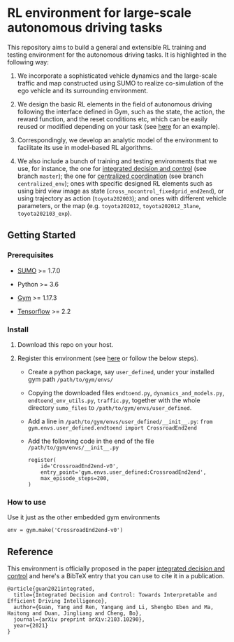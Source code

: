 # RL environment for large-scale autonomous driving tasks
This repository aims to build a general and extensible RL training and testing environment for 
the autonomous driving tasks. It is highlighted in the following way:

1) We incorporate a sophisticated 
vehicle dynamics and the large-scale traffic and map constructed using
SUMO to realize co-simulation of the ego vehicle and its surrounding 
environment. 

2) We design the basic RL elements in the field of
autonomous driving following the interface defined in Gym, such as the state,
the action, the reward function, and the reset conditions etc, which can
be easily reused or modified depending on your task (see [here](https://github.com/mahaitongdae/safe_exp_env) for an example).

3) Correspondingly, we develop an analytic model of the environment to facilitate its use
in model-based RL algorithms. 

4) We also include a bunch of training and testing environments that we use, for instance, the one for
[integrated decision and control](https://arxiv.org/pdf/2103.10290.pdf) (see branch ```master```); the one for
[centralized coordination](https://arxiv.org/pdf/1912.08410.pdf) (see branch ```centralized_env```); ones
with specific designed RL elements such as using bird view image as state (```cross_nocontrol_fixedgrid_end2end```),
or using trajectory as action (```toyota202003```); and ones with different vehicle parameters, or the map
(e.g. ```toyota202012```, ```toyota202012_3lane```, ```toyota202103_exp```).

## Getting Started
### Prerequisites
* [SUMO](https://sumo.dlr.de/docs/Downloads.php) >= 1.7.0

* Python >= 3.6

* [Gym](https://sumo.dlr.de/docs/Downloads.php) >= 1.17.3

* [Tensorflow](https://www.tensorflow.org/install) >= 2.2

### Install
1. Download this repo on your host.

2. Register this environment (see [here](https://github.com/openai/gym/issues/626) or follow the below steps).
    * Create a python package, say ```user_defined```, under your installed gym path ```/path/to/gym/envs/```
    
    * Copying the downloaded files ```endtoend.py```, 
    ```dynamics_and_models.py```, ```endtoend_env_utils.py```, 
    ```traffic.py```, together with the whole directory ```sumo_files```
    to ```/path/to/gym/envs/user_defined```.
  
    * Add a line in ```/path/to/gym/envs/user_defined/__init__.py```:
    ```from gym.envs.user_defined.endtoend import CrossroadEnd2end```
    
    * Add the following code in the end of the file ```/path/to/gym/envs/__init__.py```
        ```
        register(
            id='CrossroadEnd2end-v0',
            entry_point='gym.envs.user_defined:CrossroadEnd2end',
            max_episode_steps=200,
        )
        ```
### How to use
Use it just as the other embedded gym environments
```
env = gym.make('CrossroadEnd2end-v0')
```

## Reference

This environment is officially proposed in the paper
[integrated decision and control](https://arxiv.org/pdf/2103.10290.pdf)
and here's a BibTeX entry that you can use to cite it in a publication.
```
@article{guan2021integrated,
  title={Integrated Decision and Control: Towards Interpretable and Efficient Driving Intelligence},
  author={Guan, Yang and Ren, Yangang and Li, Shengbo Eben and Ma, Haitong and Duan, Jingliang and Cheng, Bo},
  journal={arXiv preprint arXiv:2103.10290},
  year={2021}
}
```





